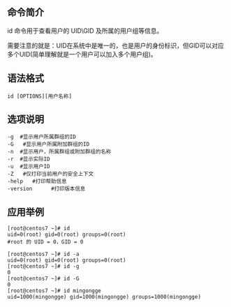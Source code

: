 ## 命令简介

id 命令用于查看用户的 UID\GID 及所属的用户组等信息。

需要注意的就是：UID在系统中是唯一的，也是用户的身份标识，但GID可以对应多个UID(简单理解就是一个用户可以加入多个用户组)。

## 语法格式

```
id [OPTIONS][用户名称]
```

## 选项说明

```
-g  #显示用户所属群组的ID
-G   #显示用户所属附加群组的ID
-n  #显示用户，所属群组或附加群组的名称
-r  #显示实际ID
-u  #显示用户ID
-Z   #仅打印当前用户的安全上下文
-help   #打印帮助信息
-version      #打印版本信息
```

## 应用举例

```
[root@centos7 ~]# id
uid=0(root) gid=0(root) groups=0(root)
#root 的 UID = 0，GID = 0

[root@centos7 ~]# id -a
uid=0(root) gid=0(root) groups=0(root)
[root@centos7 ~]# id -g
0
[root@centos7 ~]# id -G
0
[root@centos7 ~]# id mingongge
uid=1000(mingongge) gid=1000(mingongge) groups=1000(mingongge)
```